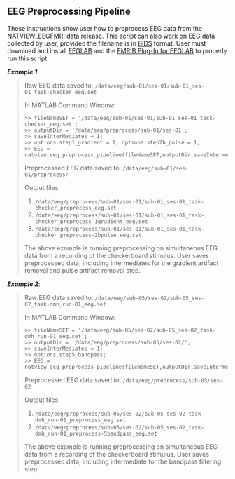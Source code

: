 ## EEG Preprocessing Pipeline
These instructions show user how to preprocess EEG data from the NATVIEW_EEGFMRI data release. This script can also work on EEG data collected by user, provided the filename is in [BIDS](https://bids.neuroimaging.io/) format. User must download and install [EEGLAB](https://sccn.ucsd.edu/eeglab/index.php) and the [FMRIB Plug-In for EEGLAB](https://fsl.fmrib.ox.ac.uk/eeglab/fmribplugin/) to properly run this script.

***Example 1***:

> Raw EEG data saved to: ```/data/eeg/sub-01/ses-01/sub-01_ses-01_task-checker_eeg.set```
>
> In MATLAB Command Window:
> ```
> >> fileNameSET = '/data/eeg/sub-01/ses-01/sub-01_ses-01_task-checker_eeg.set';
> >> outputDir = '/data/eeg/preprocess/sub-01/ses-01';
> >> saveInterMediates = 1;
> >> options.step1_gradient = 1; options.step2b_pulse = 1;
> >> EEG = natview_eeg_preprocess_pipeline(fileNameSET,outputDir,saveIntermediates,options);
> ```
> Preprocessed EEG data saved to: ```/data/eeg/sub-01/ses-01/preprocess/```
>
> Output files:
> 1. ```/data/eeg/preprocess/sub-01/ses-01/sub-01_ses-01_task-checker_preprocess_eeg.set```
> 2. ```/data/eeg/preprocess/sub-01/ses-01/sub-01_ses-01_task-checker_preprocess-1gradient_eeg.set```
> 3. ```/data/eeg/preprocess/sub-01/ses-01/sub-01_ses-01_task-checker_preprocess-2bpulse_eeg.set```
> 
> The above example is running preprocessing on simultaneous EEG data from a recording of the checkerboard stimulus. User saves preprocessed data, including intermediates for the gradient artifact removal and pulse artifact removal step.

***Example 2***:
> Raw EEG data saved to: ```/data/eeg/sub-05/ses-02/sub-05_ses-02_task-dmh_run-01_eeg.set```
> 
> In MATLAB Command Window:
> ```
> >> fileNameSET = '/data/eeg/sub-05/ses-02/sub-05_ses-02_task-dmh_run-01_eeg.set';
> >> outputDir = '/data/eeg/preprocess/sub-05/ses-02/';
> >> saveInterMediates = 1;
> >> options.step5_bandpass;
> >> EEG = natview_eeg_preprocess_pipeline(fileNameSET,outputDir,saveIntermediates,options);
> ```
> Preprocessed EEG data saved to: ```/data/eeg/preprocess/sub-05/ses-02```
> 
> Output files:
> 1. ```/data/eeg/preprocess/sub-05/ses-02/sub-05_ses-02_task-dmh_run-01_preprocess_eeg.set```
> 2. ```/data/eeg/preprocess/sub-05/ses-02/sub-05_ses-02_task-dmh_run-01_preprocess-5bandpass_eeg.set```
> 
> The above example is running preprocessing on simultaneous EEG data from a recording of the checkerboard stimulus. User saves preprocessed data, including intermediate for the bandpass filtering step.
